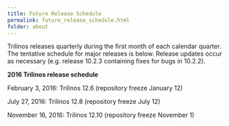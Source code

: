 ```yaml
---
title: Future Release Schedule
permalink: future_release_schedule.html
folder: about
---
```


Trilinos releases quarterly during the first month of each calendar quarter.  The tentative schedule for major releases is below.  Release updates occur as necessary (e.g. release 10.2.3 containing fixes for bugs in 10.2.2).

**2016 Trilinos release schedule**

February 3, 2016: Trilinos 12.6 (repository freeze January 12)

July 27, 2016: Trilinos 12.8 (repository freeze July 12)

November 16, 2016: Trilinos 12.10 (repository freeze November 1)